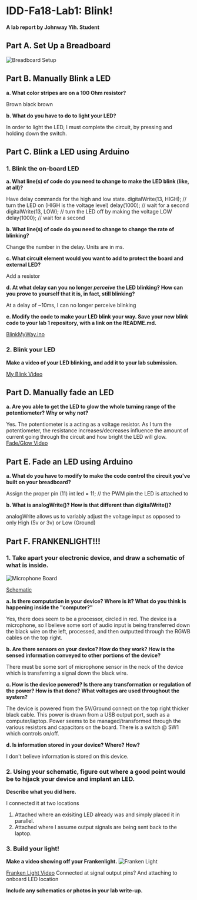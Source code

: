 # IDD-Fa18-Lab1: Blink!

**A lab report by Johnway Yih. Student**

## Part A. Set Up a Breadboard
![Breadboard Setup](https://github.com/JwayYih/IDD-Fa18-Lab1/blob/master/Breadboard%20Setup.jpg)

## Part B. Manually Blink a LED

**a. What color stripes are on a 100 Ohm resistor?**

Brown black brown
 
**b. What do you have to do to light your LED?**

In order to light the LED, I must complete the circuit, by pressing and holding down the switch.

## Part C. Blink a LED using Arduino

### 1. Blink the on-board LED

**a. What line(s) of code do you need to change to make the LED blink (like, at all)?**

Have delay commands for the high and low state.
  digitalWrite(13, HIGH);   // turn the LED on (HIGH is the voltage level)
  delay(1000);                       // wait for a second
  digitalWrite(13, LOW);    // turn the LED off by making the voltage LOW
  delay(1000);                       // wait for a second
  
**b. What line(s) of code do you need to change to change the rate of blinking?**

Change the number in the delay. Units are in ms.

**c. What circuit element would you want to add to protect the board and external LED?**
 
 Add a resistor
 
**d. At what delay can you no longer *perceive* the LED blinking? How can you prove to yourself that it is, in fact, still blinking?**

At a delay of ~10ms, I can no longer perceive blinking

**e. Modify the code to make your LED blink your way. Save your new blink code to your lab 1 repository, with a link on the README.md.**

[BlinkMyWay.ino](https://github.com/JwayYih/IDD-Fa18-Lab1/blob/master/BlinkMyWay.ino)

### 2. Blink your LED

**Make a video of your LED blinking, and add it to your lab submission.**

[My Blink Video](https://photos.app.goo.gl/5hWD3orHpzHwkZtq7)

## Part D. Manually fade an LED

**a. Are you able to get the LED to glow the whole turning range of the potentiometer? Why or why not?**

Yes.  The potentiometer is a acting as a voltage resistor.  As I turn the potentiometer, the resistance increases/decreases influence the amount of current going through the circuit and how bright the LED will glow. 
[Fade/Glow Video](https://photos.app.goo.gl/LDEgweeLkWETSJTz5)

## Part E. Fade an LED using Arduino

**a. What do you have to modify to make the code control the circuit you've built on your breadboard?**

Assign the proper pin (11)
int led = 11;           // the PWM pin the LED is attached to

**b. What is analogWrite()? How is that different than digitalWrite()?**

analogWrite allows us to variably adjust the voltage input as opposed to only High (5v or 3v) or Low (Ground)

## Part F. FRANKENLIGHT!!!

### 1. Take apart your electronic device, and draw a schematic of what is inside. 

![Microphone Board](https://github.com/JwayYih/IDD-Fa18-Lab1/blob/master/Microphone%20Board.jpg)

[Schematic](https://github.com/JwayYih/IDD-Fa18-Lab1/blob/master/Schematic%20Sketch.jpg)

**a. Is there computation in your device? Where is it? What do you think is happening inside the "computer?"**

Yes, there does seem to be a processor, circled in red.  The device is a microphone, so I believe some sort of audio input is being transferred down the black wire on the left, processed, and then outputted through the RGWB cables on the top right.

**b. Are there sensors on your device? How do they work? How is the sensed information conveyed to other portions of the device?**

There must be some sort of microphone sensor in the neck of the device which is transferring a signal down the black wire.

**c. How is the device powered? Is there any transformation or regulation of the power? How is that done? What voltages are used throughout the system?**

The device is powered from the 5V/Ground connect on the top right thicker black cable.  This power is drawn from a USB output port, such as a computer/laptop.  Power seems to be managed/transformed through the various resistors and capacitors on the board.  There is a switch @ SW1 which controls on/off.

**d. Is information stored in your device? Where? How?**

I don't believe information is stored on this device.

### 2. Using your schematic, figure out where a good point would be to hijack your device and implant an LED.

**Describe what you did here.**

I connected it at two locations
1) Attached where an exisiting LED already was and simply placed it in parallel.
2) Attached where I assume output signals are being sent back to the laptop.

### 3. Build your light!

**Make a video showing off your Frankenlight.**
![Franken Light](https://github.com/JwayYih/IDD-Fa18-Lab1/blob/master/Franken%20Light.jpg)

[Franken Light Video](https://photos.app.goo.gl/yomcpruqp3SwFURt8)
Connected at signal output pins? And attaching to onboard LED location

**Include any schematics or photos in your lab write-up.**
